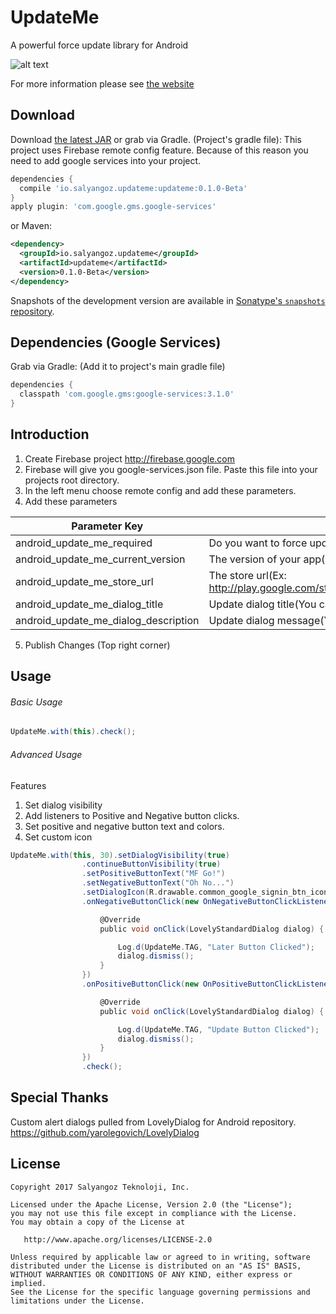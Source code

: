 UpdateMe
=======

A powerful force update library for Android


![alt text](http://www.salyangoz.com.tr/updateme/sample-android.png)



For more information please see [the website][1]

Download
--------

Download [the latest JAR][2] or grab via Gradle. (Project's gradle file):
This project uses Firebase remote config feature. Because of this reason you need to add google services into your project.
```groovy
dependencies {
  compile 'io.salyangoz.updateme:updateme:0.1.0-Beta'
}
apply plugin: 'com.google.gms.google-services'
```
or Maven:
```xml
<dependency>
  <groupId>io.salyangoz.updateme</groupId>
  <artifactId>updateme</artifactId>
  <version>0.1.0-Beta</version>
</dependency>
```

Snapshots of the development version are available in [Sonatype's `snapshots` repository][snap].

Dependencies (Google Services)
--------

Grab via Gradle: (Add it to project's main gradle file)

```groovy
dependencies {
  classpath 'com.google.gms:google-services:3.1.0'
}
```

Introduction
--------

1. Create Firebase project http://firebase.google.com 
2. Firebase will give you google-services.json file. Paste this file into your projects root directory.
3. In the left menu choose remote config and add these parameters.
4. Add these parameters

| Parameter Key  | Default Value |
| ------------- | ------------- |
| android_update_me_required  | Do you want to force update App (Ex: false|true)  |
| android_update_me_current_version  | The version of your app(Ex: 1.0.0)  |
| android_update_me_store_url  | The store url(Ex: http://play.google.com/store/apps/com.salyangoz.torrentfinder)  |
| android_update_me_dialog_title  | Update dialog title(You can leave blank)  |
| android_update_me_dialog_description  | Update dialog message(You can leave blank)  |

5. Publish Changes (Top right corner)

Usage
--------

###### Basic Usage

```groovy
UpdateMe.with(this).check();
```

###### Advanced Usage
Features
1. Set dialog visibility
2. Add listeners to Positive and Negative button clicks. 
3. Set positive and negative button text and colors. 
4. Set custom icon 

```groovy
UpdateMe.with(this, 30).setDialogVisibility(true)
                .continueButtonVisibility(true)
                .setPositiveButtonText("MF Go!")
                .setNegativeButtonText("Oh No...")
                .setDialogIcon(R.drawable.common_google_signin_btn_icon_dark)
                .onNegativeButtonClick(new OnNegativeButtonClickListener() {

                    @Override
                    public void onClick(LovelyStandardDialog dialog) {

                        Log.d(UpdateMe.TAG, "Later Button Clicked");
                        dialog.dismiss();
                    }
                })
                .onPositiveButtonClick(new OnPositiveButtonClickListener() {

                    @Override
                    public void onClick(LovelyStandardDialog dialog) {

                        Log.d(UpdateMe.TAG, "Update Button Clicked");
                        dialog.dismiss();
                    }
                })
                .check();
```

Special Thanks
--------
Custom alert dialogs pulled from LovelyDialog for Android repository. https://github.com/yarolegovich/LovelyDialog


License
--------

    Copyright 2017 Salyangoz Teknoloji, Inc.

    Licensed under the Apache License, Version 2.0 (the "License");
    you may not use this file except in compliance with the License.
    You may obtain a copy of the License at

       http://www.apache.org/licenses/LICENSE-2.0

    Unless required by applicable law or agreed to in writing, software
    distributed under the License is distributed on an "AS IS" BASIS,
    WITHOUT WARRANTIES OR CONDITIONS OF ANY KIND, either express or implied.
    See the License for the specific language governing permissions and
    limitations under the License.


 [1]: http://salyangoz.github.io/updateme/
 [2]: https://search.maven.org/remote_content?g=com.salyangoz.updateme&a=updateme&v=LATEST
 [snap]: https://oss.sonatype.org/content/repositories/snapshots/

